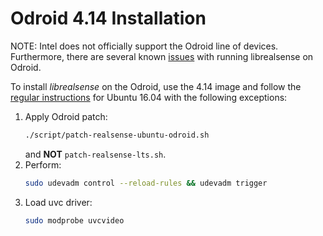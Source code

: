 # Odroid 4.14 Installation
NOTE: Intel does not officially support the Odroid line of devices. Furthermore, there are several known [issues](../../../issues?utf8=%E2%9C%93&q=is%3Aissue%20is%3Aopen%20odroid) with running librealsense on Odroid.

To install _librealsense_ on the Odroid, use the 4.14 image and follow the [regular instructions](distribution_linux_manual.md) for Ubuntu 16.04 with the following exceptions:
1. Apply Odroid patch:
   ```sh
   ./script/patch-realsense-ubuntu-odroid.sh
   ```
   and **NOT** `patch-realsense-lts.sh`.
2. Perform:
   ```sh
   sudo udevadm control --reload-rules && udevadm trigger
   ```
3. Load uvc driver:
   ```sh
   sudo modprobe uvcvideo
   ```
